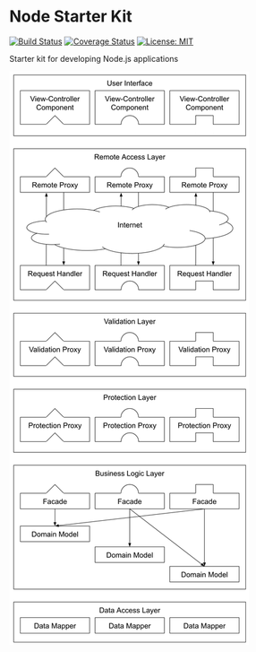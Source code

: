 # Node Starter Kit

[![Build Status](https://travis-ci.org/Legend1991/node-starter-kit.svg?branch=master)](https://travis-ci.org/Legend1991/node-starter-kit)
[![Coverage Status](https://coveralls.io/repos/github/Legend1991/node-starter-kit/badge.svg?branch=master)](https://coveralls.io/github/Legend1991/node-starter-kit?branch=master)
[![License: MIT](https://img.shields.io/badge/License-MIT-brightgreen.svg)](https://opensource.org/licenses/MIT)

Starter kit for developing Node.js applications

![Application Architecture Scheme](https://github.com/Legend1991/node-starter-kit/raw/master/doc/application-architecture-scheme.png)